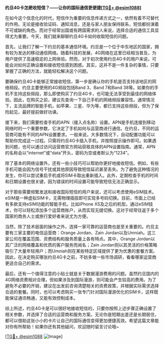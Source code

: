 **约旦4G卡怎麽收短信？——让你的国际通信更便捷[[TG💪+ @esim1088](https://t.me/s/esim1088)]**

在如今这个信息化的时代，短信作为重要的信息传递方式之一，依然有着不可替代的作用。无论是接收验证码、通知消息，还是与家人朋友保持联系，短信都扮演着不可或缺的角色。而对于经常出国或有跨国需求的人来说，选择合适的通信工具显得尤为重要。今天，我们就来聊聊约旦4G卡如何收取短信的问题。

首先，让我们了解一下约旦的基本通信环境。约旦是一个位于中东地区的国家，拥有较为发达的移动通信网络。随着科技的发展，4G网络在这里已经相当普及，为用户提供了高速稳定的上网体验。然而，对于初次使用约旦4G卡的用户来说，可能会对如何正确设置和接收短信感到困惑。其实，这并不是一件复杂的事情，只要掌握了正确的方法，就能轻松解决这个问题。

要确保约旦4G卡能够正常接收短信，第一步是确认你的手机是否支持该地区的网络频段。约旦主要使用的4G频段包括Band 3、Band 7和Band 38等。如果你的手机不支持这些频段，那么即使购买了约旦4G卡，也可能无法享受到最佳的网络体验。因此，在购买之前，建议先查询一下自己手机的网络频段兼容性。通常情况下，主流品牌的智能手机，如苹果、三星、华为等，都已支持这些频段，但为了保险起见，最好提前做好功课。

接下来，我们需要检查手机的APN（接入点名称）设置。APN是手机连接到移动网络时的一个重要参数，它决定了手机如何与运营商进行通信。在约旦，不同的运营商可能有不同的APN设置要求。一般来说，大多数情况下，自动配置功能可以帮助你完成这一过程。只需将约旦4G卡插入手机，并按照提示操作即可。如果遇到问题，也可以通过访问运营商官方网站获取具体的APN设置指南。通常，APN的名称会以“internet”或“data”开头，密码为空或者默认为“1234”。

除了基本的网络设置外，还有一些小技巧可以帮助你更好地接收短信。例如，有些手机可能会因为信号干扰或其他原因导致短信延迟甚至丢失。为了避免这种情况的发生，你可以尝试重启手机或将SIM卡取出重新插入。此外，定期检查手机的时间和日期设置也很关键，因为错误的时间设置可能导致短信无法正确显示。

对于那些需要频繁发送和接收国际短信的用户来说，还可以考虑使用eSIM技术。eSIM是一种虚拟SIM卡，无需物理插拔即可实现多号码切换。目前，市面上已经有多款支持eSIM功能的智能手机，比如iPhone XS及之后的机型。通过eSIM技术，你可以轻松添加多个运营商账户，从而实现无缝切换。这对于经常往返于多个国家的商务人士或旅行爱好者来说尤为方便。

当然，除了技术层面的操作之外，选择一家可靠的运营商也是至关重要的。约旦主要有三家主要的电信运营商：Orange Jordan、Zain Jordan以及Umniah。这三家公司在覆盖范围、资费结构和服务质量上各有特点。其中，Orange Jordan以其广泛的网络覆盖和优质的客户服务而闻名；Zain Jordan则以其灵活的价格策略吸引了大量年轻用户；而Umniah则在某些特定区域提供了更为优惠的套餐方案。因此，在决定购买哪张约旦4G卡之前，不妨多做一些市场调研，看看哪家运营商更适合自己的需求。

最后，还有一个值得注意的小贴士就是关于数据漫游费用的问题。虽然约旦国内的4G网络资费相对合理，但如果涉及到国际漫游，则可能会产生较高的费用。为了避免不必要的开销，建议在出发前咨询清楚相关的资费政策，并根据实际需求选择合适的套餐。同时，也可以考虑购买一张专门针对国际漫游优化的SIM卡，这样既能保证通讯畅通，又能有效控制成本。

综上所述，约旦4G卡是可以很好地接收短信的，只要你按照上述步骤正确设置了相关参数，并选择了合适的运营商和服务方案。无论你是短期出差还是长期居住，都可以借助这张小小的卡片让自己的国际通信变得更加便捷高效。希望这篇文章能对你有所帮助！如果你还有其他疑问，欢迎随时留言讨论哦~

[[TG💪+ @esim1088](https://t.me/s/esim1088) ![Image](https://i.postimg.cc/4NQfJmqS/Snipaste-2025-05-13-00-14-12.png)]